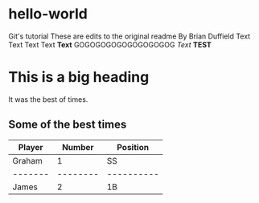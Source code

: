 # hello-world
Git's tutorial
These are edits to the original readme
By Brian Duffield
Text Text Text Text
<b>Text</b>
GOGOGOGOGOGOGOGOGOG
*Text*
**TEST**
# This is a big heading
It was the best of times.
## Some of the best times 

Player | Number | Position
-------|--------|----------
Graham |     1  |   SS
-------|--------|----------
James  |    2   |   1B

